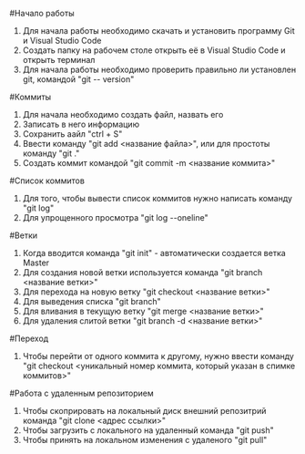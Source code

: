 
#Начало работы
1. Для начала работы необходимо скачать и установить программу Git и Visual Studio Code
2. Создать папку на рабочем столе открыть её в Visual Studio Code и открыть терминал
3. Для начала работы необходимо проверить правильно ли установлен git, командой "git --
version"

#Коммиты
1. Для начала необходимо создать файл, назвать его
2. Записать в него информацию
3. Cохранить aайл "ctrl + S"
4. Ввести команду "git add <название файла>", или для простоты команду "git ."
5. Создать коммит командой "git commit -m <название коммита>"

#Список коммитов
1. Для того, чтобы вывести список коммитов нужно написать команду "git log"
2. Для упрощенного просмотра "git log --oneline"

#Ветки
1. Когда вводится команда "git init" - автоматически создается ветка Master
2. Для создания новой ветки используется команда "git branch <название ветки>"
3. Для перехода на новую ветку "git checkout <название ветки>"
4. Для выведения списка "git branch"
5. Для вливания в текущую ветку "git merge <название ветки>"
6. Для удаления слитой ветки "git branch -d <название ветки>"

#Переход
1. Чтобы перейти от одного коммита к другому, нужно ввести команду "git checkout <уникальный номер коммита, который указан в спимке коммитов>"

#Работа с удаленным репозиторием
1. Чтобы скоприровать на локальный диск внешний репозитрий команда "git clone <адрес ссылки>"
2. Чтобы загрузить с локального на удаленный команда "git push"
3. Чтобы принять на локальном изменения с удаленого "git pull"
